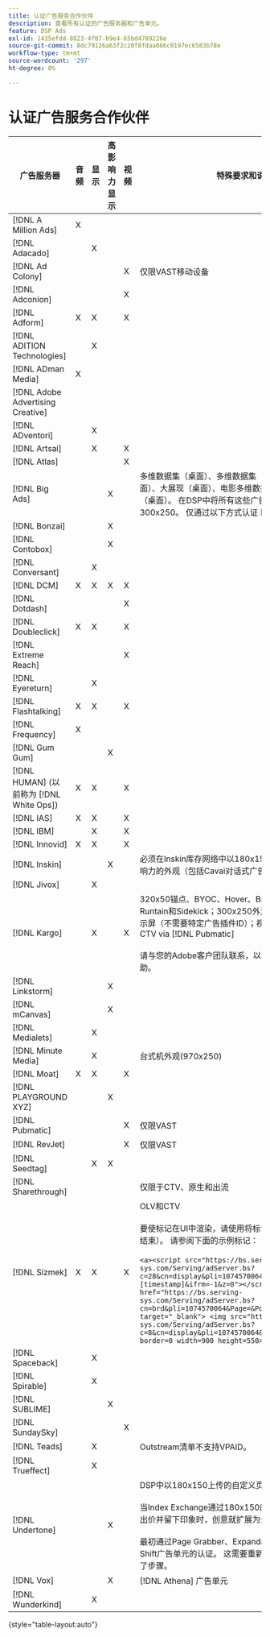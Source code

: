 ```yaml
---
title: 认证广告服务合作伙伴
description: 查看所有认证的广告服务器和广告单元。
feature: DSP Ads
exl-id: 1435efdd-8823-4f07-b9e4-65bd4789226e
source-git-commit: 8dc79126a63f2c20f8fdaa666c0197ec6583b78e
workflow-type: tm+mt
source-wordcount: '297'
ht-degree: 0%

---
```


# 认证广告服务合作伙伴

| 广告服务器 | 音频 | 显示 | 高影响力显示 | 视频 | 特殊要求和说明 |
| --- | --- | --- | --- | --- | --- |
| [!DNL A Million Ads] | X | | | | |
| [!DNL Adacado] | | X | | | |
| [!DNL Ad Colony] | | | | X | 仅限VAST移动设备 |
| [!DNL Adconion] | | | | X | |
| [!DNL Adform] | X | X | | X | |
| [!DNL ADITION Technologies] | | X | | | |
| [!DNL ADman Media] | X | | | | |
| [!DNL Adobe Advertising Creative] | | | | | |
| [!DNL ADventori] | | X | | | |
| [!DNL Artsai] | | X | | X | |
| [!DNL Atlas] | | | | X | |
| [!DNL Big Ads] | | | X | | 多维数据集（桌面）、多维数据集（移动设备）、信息卡（桌面）、大展现（桌面）、电影多维数据集（桌面）、电影学（桌面）。 在DSP中将所有这些广告类型设置为300x250。 仅通过以下方式认证 [!DNL Magnite DV+]. |
| [!DNL Bonzai] | | | X | | |
| [!DNL Contobox] | | | X | | |
| [!DNL Conversant] | | X | | | |
| [!DNL DCM] | X | X | X | X | |
| [!DNL Dotdash] | | | | X | |
| [!DNL Doubleclick] | X | X | | X | |
| [!DNL Extreme Reach] | | | | X | |
| [!DNL Eyereturn] | | X | | | |
| [!DNL Flashtalking] | X | X | | X | |
| [!DNL Frequency] | X | | | | |
| [!DNL Gum Gum] | | | X | | |
| [!DNL HUMAN] (以前称为 [!DNL White Ops]) | X | X | | X | |
| [!DNL IAS] | X | X | | X | |
| [!DNL IBM] | | X | | X | |
| [!DNL Innovid] | X | X | | X | |
| [!DNL Inskin] | | | X | | 必须在Inskin库存网络中以180x150显示交易ID提供高影响力的外观（包括Cavai对话式广告）。 |
| [!DNL Jivox] | | X | | | |
| [!DNL Kargo] | | X | | X | 320x50锚点、BYOC、Hover、Breakout、Breakaway、Runtain和Sidekick；300x250外流、高层；标准台式机显示屏（不需要特定广告插件ID）；视频锚点（仅限VAST）；CTV via [!DNL Pubmatic]</br></br>请与您的Adobe客户团队联系，以获取设置广告单元的帮助。 |
| [!DNL Linkstorm] | | | X | | |
| [!DNL mCanvas] | | | X | | |
| [!DNL Medialets] | | X | | | |
| [!DNL Minute Media] | | X | | | 台式机外观(970x250) |
| [!DNL Moat] | X | X | | X | |
| [!DNL PLAYGROUND XYZ] | | | X | | |
| [!DNL Pubmatic] | | | | X | 仅限VAST |
| [!DNL RevJet] | | | | X | 仅限VAST |
| [!DNL Seedtag] | | X | X | | |
| [!DNL Sharethrough] | | | | | 仅限于CTV、原生和出流 |
| [!DNL Sizmek] | X | X | | X | OLV和CTV</br></br>要使标记在UI中渲染，请使用将标记换行 `<a>` 标签（开始和结束）。 请参阅下面的示例标记：</br></br>`<a><script src="https://bs.serving-sys.com/Serving/adServer.bs?c=28&cn=display&pli=1074570064&w=900&h=550&ord=[timestamp]&ifrm=-1&z=0"></script> <noscript> <a href="https://bs.serving-sys.com/Serving/adServer.bs?cn=brd&pli=1074570064&Page=&Pos=-602368150" target="_blank"> <img src="https://bs.serving-sys.com/Serving/adServer.bs?c=8&cn=display&pli=1074570064&Page=&Pos=-602368150" border=0 width=900 height=550></a> </noscript><a>` |
| [!DNL Spaceback] | | X | | | |
| [!DNL Spirable] | | X | | | |
| [!DNL SUBLIME] | | | X | | |
| [!DNL SundaySky] | | | | X | |
| [!DNL Teads] | | X | | | Outstream清单不支持VPAID。 |
| [!DNL Trueffect] | | X | | | |
| [!DNL Undertone] | | | X | | DSP中以180x150上传的自定义页面抓取器广告单元</br></br>当Index Exchange通过180x150的拍卖并DSP在拍卖会上出价并留下印象时，创意就扩展为全页展示广告。</br></br>最初通过Page Grabber、Expandable Adhance和Screen Shift广告单元的认证。 这需要重新认证，并针对流程标记了步骤。 |
| [!DNL Vox] | | | X | | [!DNL Athena] 广告单元 |
| [!DNL Wunderkind] | | X | | | |

{style="table-layout:auto"}
